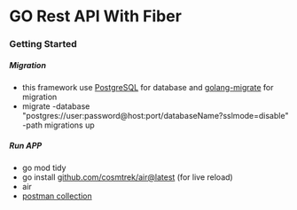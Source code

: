 # GO Rest API With Fiber

### Getting Started

##### Migration
- this framework use [PostgreSQL](https://www.postgresql.org) for database and [golang-migrate](https://github.com/golang-migrate/migrate) for migration
- migrate -database "postgres://user:password@host:port/databaseName?sslmode=disable" -path migrations up

##### Run APP
- go mod tidy
- go install [github.com/cosmtrek/air@latest](https://github.com/cosmtrek/air) (for live reload)
- air
- [postman collection](https://www.postman.com/aviation-astronaut-83989734/workspace/gofiber/collection/19025865-122ffb51-bb7a-4a2d-8415-20ad15126597?action=share&creator=19025865)
